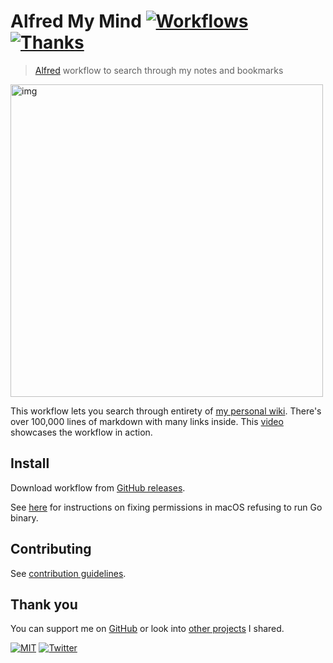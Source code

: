 # Alfred My Mind [![Workflows](https://img.shields.io/badge/-more%20workflows-0a0a0a.svg?style=flat&colorA=0a0a0a)](https://github.com/learn-anything/alfred-workflows) [![Thanks](http://bit.ly/saythankss)](https://github.com/sponsors/nikitavoloboev)

> [Alfred](https://www.alfredapp.com/) workflow to search through my notes and bookmarks

<img src="https://i.imgur.com/ZbpobeM.png" width="500" alt="img">

This workflow lets you search through entirety of [my personal wiki](https://wiki.nikiv.dev/). There's over 100,000 lines of markdown with many links inside. This [video](https://www.youtube.com/watch?v=m5aFsVVknPU) showcases the workflow in action.

## Install

Download workflow from [GitHub releases](../../releases/latest).

See [here](https://github.com/deanishe/awgo/wiki/Catalina) for instructions on fixing permissions in macOS refusing to run Go binary.

## Contributing

See [contribution guidelines](contributing.md).

## Thank you

You can support me on [GitHub](https://github.com/sponsors/nikitavoloboev) or look into [other projects](https://nikitavoloboev.xyz/projects) I shared.

[![MIT](http://bit.ly/mitbadge)](license) [![Twitter](http://bit.ly/nikitatweet)](https://twitter.com/nikitavoloboev)

